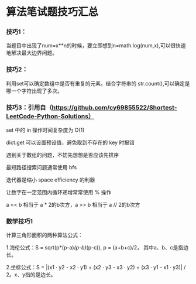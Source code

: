 # 算法笔试题技巧汇总

### 技巧1：
当题目中出现了num=x**n的时候，要立即想到n=math.log(num,x),可以很快速地解决最大边界问题。

### 技巧2：
利用set可以确定数组中是否有重复的元素。结合字符串的 str.count(),可以确定是哪一个字符出现了多次。

### 技巧3：引用自（https://github.com/cy69855522/Shortest-LeetCode-Python-Solutions）
set 中的 in 操作时间复杂度为 O(1)

dict.get 可以设置预设值，避免取到不存在的 key 时报错

遇到关于数组的问题，不妨先想想是否应该先排序

最短路径搜索问题通常使用 bfs

迭代器是缩小 space efficiency 的利器

让数字在一定范围内循环递增常常使用 % 操作

a << b 相当于 a * 2的b次方，a >> b 相当于 a // 2的b次方  


### 数学技巧1

计算三角形面积的两种算法公式：


1.海伦公式：S = sqrt(p*(p-a)*(p-b)*(p-c)), p = (a+b+c)/2， 其中a、b、c是指边长。
                    
2.坐标公式：S = |(x1 · y2 - x2 · y1) + (x2 · y3 - x3 · y2) + (x3 · y1 - x1 · y3)| / 2。x、y指的是边长。


